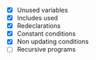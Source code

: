 - [x] Unused variables
- [x] Includes used
- [x] Redeclarations
- [x] Constant conditions
- [x] Non updating conditions
- [ ] Recursive programs